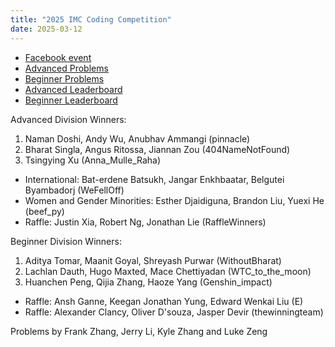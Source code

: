 ```yaml
---
title: "2025 IMC Coding Competition"
date: 2025-03-12
---
```


- [Facebook event](https://www.facebook.com/events/572431162497698)
- [Advanced Problems](advanced_problems.pdf)
- [Beginner Problems](beginner_problems.pdf)
- [Advanced Leaderboard](advanced_leaderboard)
- [Beginner Leaderboard](beginner_leaderboard)

Advanced Division Winners:

1. Naman Doshi, Andy Wu, Anubhav Ammangi (pinnacle)
1. Bharat Singla, Angus Ritossa, Jiannan Zou (404NameNotFound)
1. Tsingying Xu (Anna_Mulle_Raha)
- International: Bat-erdene Batsukh, Jangar Enkhbaatar, Belgutei Byambadorj (WeFellOff)
- Women and Gender Minorities: Esther Djaidiguna, Brandon Liu, Yuexi He (beef_py)
- Raffle: Justin Xia, Robert Ng, Jonathan Lie (RaffleWinners)

Beginner Division Winners:

1. Aditya Tomar, Maanit Goyal, Shreyash Purwar (WithoutBharat)
1. Lachlan Dauth, Hugo Maxted, Mace Chettiyadan (WTC_to_the_moon)
1. Huanchen Peng, Qijia Zhang, Haoze Yang (Genshin_impact)
- Raffle: Ansh Ganne, Keegan Jonathan Yung, Edward Wenkai Liu (E)
- Raffle: Alexander Clancy, Oliver D'souza, Jasper Devir (thewinningteam)

Problems by Frank Zhang, Jerry Li, Kyle Zhang and Luke Zeng
